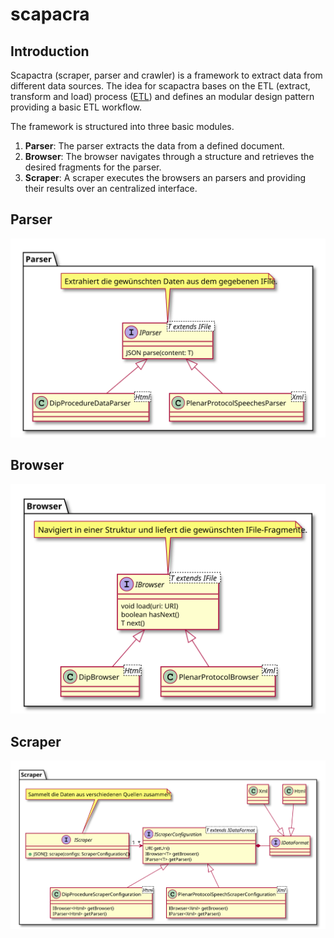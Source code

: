 # scapacra
## Introduction
Scapactra (scraper, parser and crawler) is a framework to extract data from different data sources.
The idea for scapactra bases on the ETL (extract, transform and load) process ([ETL](https://de.wikipedia.org/wiki/ETL-Prozess "ETL (extract, transform and load)")) and defines an modular design pattern providing a basic ETL workflow.

The framework is structured into three basic modules.
1. **Parser**:
   The parser extracts the data from a defined document.
2. **Browser**:
   The browser navigates through a structure and retrieves the desired fragments for the parser.
3. **Scraper**:
   A scraper executes the browsers an parsers and providing their results over an centralized interface.

## Parser

![Parser](out/doc/Parser/Parser.svg "UML of parser")

## Browser

![Browser](out/doc/Browser/Browser.svg "UML of browser")

## Scraper

![Scraper](out/doc/Scraper/Scraper.svg "UML of scraper")